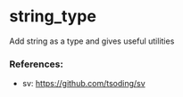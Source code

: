 # string_type

Add string as a type and gives useful utilities

### References:

- sv: https://github.com/tsoding/sv
